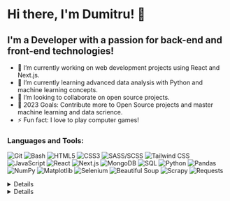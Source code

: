 # Hi there, I'm Dumitru! 👋

## I'm a Developer with a passion for back-end and front-end technologies!

- 🔭 I’m currently working on web development projects using React and Next.js.
- 🌱 I’m currently learning advanced data analysis with Python and machine learning concepts.
- 👯 I’m looking to collaborate on open source projects.
- 🥅 2023 Goals: Contribute more to Open Source projects and master machine learning and data scrience.
- ⚡ Fun fact: I love to play computer games!

### Languages and Tools:

![Git](https://img.shields.io/badge/-Git-F05032?style=flat&logo=git&logoColor=white)
![Bash](https://img.shields.io/badge/-Bash-4EAA25?style=flat&logo=gnu-bash&logoColor=white)
![HTML5](https://img.shields.io/badge/-HTML5-E34F26?style=flat&logo=html5&logoColor=white)
![CSS3](https://img.shields.io/badge/-CSS3-1572B6?style=flat&logo=css3&logoColor=white)
![SASS/SCSS](https://img.shields.io/badge/-SASS/SCSS-CC6699?style=flat&logo=sass&logoColor=white)
![Tailwind CSS](https://img.shields.io/badge/-Tailwind%20CSS-06B6D4?style=flat&logo=tailwind-css&logoColor=white)
![JavaScript](https://img.shields.io/badge/-JavaScript-F7DF1E?style=flat&logo=javascript&logoColor=black)
![React](https://img.shields.io/badge/-React-61DAFB?style=flat&logo=react&logoColor=black)
![Next.js](https://img.shields.io/badge/-Next.js-000000?style=flat&logo=next.js&logoColor=white)
![MongoDB](https://img.shields.io/badge/-MongoDB-47A248?style=flat&logo=mongodb&logoColor=white)
![SQL](https://img.shields.io/badge/-SQL-4479A1?style=flat&logo=mysql&logoColor=white)
![Python](https://img.shields.io/badge/-Python-3776AB?style=flat&logo=python&logoColor=white)
![Pandas](https://img.shields.io/badge/-Pandas-150458?style=flat&logo=pandas&logoColor=white)
![NumPy](https://img.shields.io/badge/-NumPy-013243?style=flat&logo=numpy&logoColor=white)
![Matplotlib](https://img.shields.io/badge/-Matplotlib-2671E5?style=flat)
![Selenium](https://img.shields.io/badge/-Selenium-43B02A?style=flat&logo=selenium&logoColor=white)
![Beautiful Soup](https://img.shields.io/badge/-Beautiful%20Soup-6CA140?style=flat)
![Scrapy](https://img.shields.io/badge/-Scrapy-417D7A?style=flat&logo=scrapy&logoColor=white)
![Requests](https://img.shields.io/badge/-Requests-2671E5?style=flat)

<details>

  <img align="left" alt="Your GitHub Stats" src="https://github-readme-stats.vercel.app/api?username=yourusername&show_icons=true&hide_border=true" />

</details>

<details>

  <img align="left" alt="Your GitHub Most Used Languages" src="https://github-readme-stats.vercel.app/api/top-langs/?username=yourusername&layout=compact" />

</details>
